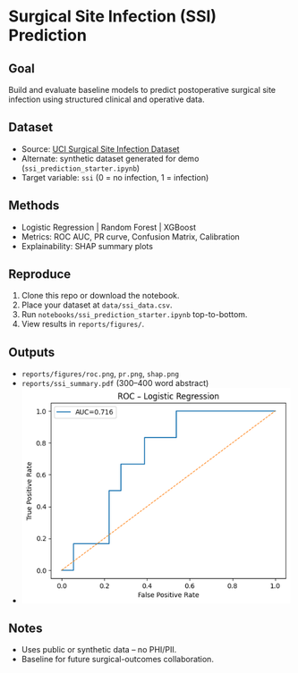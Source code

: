 # Surgical Site Infection (SSI) Prediction

## Goal
Build and evaluate baseline models to predict postoperative surgical site infection using structured clinical and operative data.

## Dataset
- Source: [UCI Surgical Site Infection Dataset](https://archive.ics.uci.edu/ml/datasets/Surgical+Site+Infections)  
- Alternate: synthetic dataset generated for demo (`ssi_prediction_starter.ipynb`)
- Target variable: `ssi` (0 = no infection, 1 = infection)

## Methods
- Logistic Regression | Random Forest | XGBoost  
- Metrics: ROC AUC, PR curve, Confusion Matrix, Calibration  
- Explainability: SHAP summary plots

## Reproduce
1. Clone this repo or download the notebook.  
2. Place your dataset at `data/ssi_data.csv`.  
3. Run `notebooks/ssi_prediction_starter.ipynb` top-to-bottom.  
4. View results in `reports/figures/`.

## Outputs
- `reports/figures/roc.png`, `pr.png`, `shap.png`  
- `reports/ssi_summary.pdf` (300–400 word abstract)
- ![ROC curve](reports/figures/roc.png)

## Notes
- Uses public or synthetic data – no PHI/PII.  
- Baseline for future surgical-outcomes collaboration.
